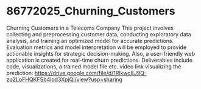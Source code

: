 # 86772025_Churning_Customers
Churning Customers in a Telecoms Company
This project involves collecting and preprocessing customer data, conducting exploratory data analysis, and training an optimized model for accurate predictions. Evaluation metrics and model interpretation will be employed to provide actionable insights for strategic decision-making. Also, a user-friendly web application is created for real-time churn predictions. Deliverables include code, visualizations, a trained model file etc.
video link visualizing the prediction: [
](https://drive.google.com/file/d/1Rlkwc8J9Q-zp2LoFHQKFSb4lod3XpjQi/view?usp=sharing)https://drive.google.com/file/d/1Rlkwc8J9Q-zp2LoFHQKFSb4lod3XpjQi/view?usp=sharing
